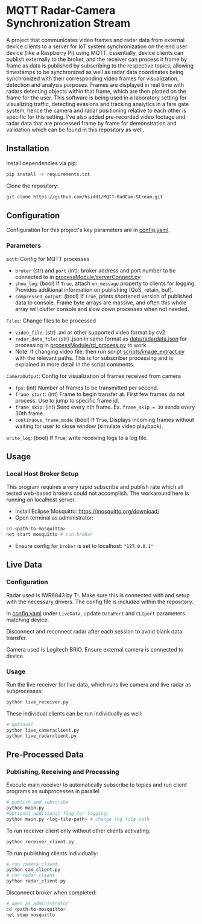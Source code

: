 # MQTT Radar-Camera Synchronization Stream

A project that communicates video frames and radar data from external device clients to a server for IoT system synchronization on the end user device (like a Raspberry Pi) using MQTT. Essentially, device clients can publish externally to the broker, and the receiver can process it frame by frame as data is published by subscribing to the respective topics, allowing timestamps to be synchronized as well as radar data coordinates being synchronized with their corresponding video frames for visualization, detection and analysis purposes. Frames are displayed in real time with radars detecting objects within that frame, which are then plotted on the frame for the user. This software is being used in a laboratory setting for visualizing traffic, detecting evasions and tracking analytics in a fare gate system, hence the camera and radar positioning relative to each other is specific for this setting. I've also added pre-recorded video footage and radar data that are processed frame by frame for demonstration and validation which can be found in this repository as well.

## Installation

Install dependencies via pip:
```bash
pip install -r requirements.txt
```
Clone the repository:
```bash
git clone https://github.com/hsidd1/MQTT-RadCam-Stream.git
```
## Configuration

Configuration for this project's key parameters are in [config.yaml](config.yaml). 

### Parameters

`mqtt`: Config for MQTT processes

- `broker` (str) and `port` (int): broker address and port number to be connected to in [processModule/serverConnect.py](processModule/serverConnect.py)
- `show_log`: (bool) If `True`, attach `on_message` property to clients for logging. Provides additional information on publishing (QoS, retain, buf).
- `compressed_output`: (bool) If `True`, prints shortened version of published data to console. Frame byte arrays are massive, and often this whole array will clutter console and slow down processes when not needed.

`Files`: Change files to be processed 
- `video_file`: (str) .avi or other supported video format by cv2
-  `radar_data_file`: (str) .json in same format as [data/radardata.json](data/radardata.json) for processing in [processModule/rd_process.py](processModule/rd_process.py) to work.
-  Note: If changing video file, then run script [scripts/image_extract.py](scripts/image_extract.py) with the relevant paths. This is for subscriber processing and is explained in more detail in the script comments.
  
`CameraOutput`: Config for visualization of frames received from camera

- `fps`: (int) Number of frames to be transmitted per second.
- `frame_start`: (int) Frame to begin transfer at. First few frames do not process. Use to jump to specific frame id.
- `frame_skip`: (int) Send every nth frame. Ex. `frame_skip = 30` sends every 30th frame.
- `continuous_frame_mode`: (bool) If `True`, Displays incoming frames without waiting for user to close window (simulate video playback).

`write_log`: (bool) If `True`, write receiving logs to a log file.

## Usage

### Local Host Broker Setup

This program requires a very rapid subscribe and publish rate which all tested web-based brokers could not accomplish. The workaround here is running on localhost server. 

- Install Eclipse Mosquitto: https://mosquitto.org/download/
- Open terminal as administrator:
```bash
cd <path-to-mosquitto>
net start mosquitto # run broker
```
- Ensure config for `broker` is set to localhost: `"127.0.0.1"`

## Live Data
### Configuration
Radar used is IWR6843 by TI. Make sure this is connected with and setup with the necessary drivers. The config file is included within the repository. 

In [config.yaml](config.yaml) under `LiveData`, update `DataPort` and `CLIport` parameters matching device.

Disconnect and reconnect radar after each session to avoid blank data transfer.

Camera used is Logitech BRIO. Ensure external camera is connected to device.

### Usage
Run the live receiver for live data, which runs live camera and live radar as subprocesses:
```bash
python live_receiver.py
```
These individual clients can be run individually as well:
```bash
# Optional
python live_cameraclient.py
python live_radarclient.py
```
## Pre-Processed Data 
### Publishing, Receiving and Processing 

Execute main receiver to automatically subscribe to topics and run client programs as subprocesses in parallel
```bash
# publish and subscribe
python main.py
#Optional additional flag for logging:
python main.py <log-file-path> # change log file path
```
To run receiver client only without other clients activating:
```bash
python receiver_client.py
```
To run publishing clients individually:
```bash
# run camera client
python cam_client.py
# run radar client
python radar_client.py
```
Disconnect broker when completed:
```bash
# open as administrator
cd <path-to-mosquitto>
net stop mosquitto
```